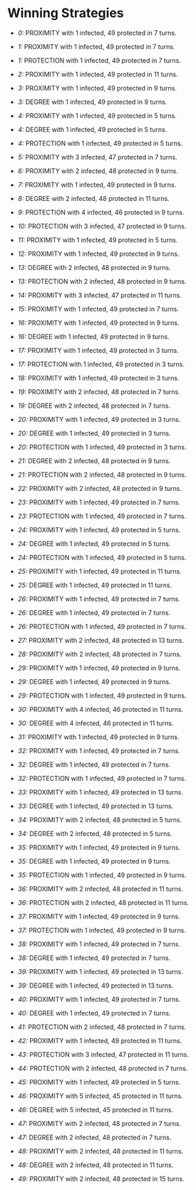# Winning Strategies

* _0:_ PROXIMITY with 1 infected, 49 protected in 7 turns.


* _1:_ PROXIMITY with 1 infected, 49 protected in 7 turns.


* _1:_ PROTECTION with 1 infected, 49 protected in 7 turns.


* _2:_ PROXIMITY with 1 infected, 49 protected in 11 turns.


* _3:_ PROXIMITY with 1 infected, 49 protected in 9 turns.


* _3:_ DEGREE with 1 infected, 49 protected in 9 turns.


* _4:_ PROXIMITY with 1 infected, 49 protected in 5 turns.


* _4:_ DEGREE with 1 infected, 49 protected in 5 turns.


* _4:_ PROTECTION with 1 infected, 49 protected in 5 turns.


* _5:_ PROXIMITY with 3 infected, 47 protected in 7 turns.


* _6:_ PROXIMITY with 2 infected, 48 protected in 9 turns.


* _7:_ PROXIMITY with 1 infected, 49 protected in 9 turns.


* _8:_ DEGREE with 2 infected, 48 protected in 11 turns.


* _9:_ PROTECTION with 4 infected, 46 protected in 9 turns.


* _10:_ PROTECTION with 3 infected, 47 protected in 9 turns.


* _11:_ PROXIMITY with 1 infected, 49 protected in 5 turns.


* _12:_ PROXIMITY with 1 infected, 49 protected in 9 turns.


* _13:_ DEGREE with 2 infected, 48 protected in 9 turns.


* _13:_ PROTECTION with 2 infected, 48 protected in 9 turns.


* _14:_ PROXIMITY with 3 infected, 47 protected in 11 turns.


* _15:_ PROXIMITY with 1 infected, 49 protected in 7 turns.


* _16:_ PROXIMITY with 1 infected, 49 protected in 9 turns.


* _16:_ DEGREE with 1 infected, 49 protected in 9 turns.


* _17:_ PROXIMITY with 1 infected, 49 protected in 3 turns.


* _17:_ PROTECTION with 1 infected, 49 protected in 3 turns.


* _18:_ PROXIMITY with 1 infected, 49 protected in 3 turns.


* _19:_ PROXIMITY with 2 infected, 48 protected in 7 turns.


* _19:_ DEGREE with 2 infected, 48 protected in 7 turns.


* _20:_ PROXIMITY with 1 infected, 49 protected in 3 turns.


* _20:_ DEGREE with 1 infected, 49 protected in 3 turns.


* _20:_ PROTECTION with 1 infected, 49 protected in 3 turns.


* _21:_ DEGREE with 2 infected, 48 protected in 9 turns.


* _21:_ PROTECTION with 2 infected, 48 protected in 9 turns.


* _22:_ PROXIMITY with 2 infected, 48 protected in 9 turns.


* _23:_ PROXIMITY with 1 infected, 49 protected in 7 turns.


* _23:_ PROTECTION with 1 infected, 49 protected in 7 turns.


* _24:_ PROXIMITY with 1 infected, 49 protected in 5 turns.


* _24:_ DEGREE with 1 infected, 49 protected in 5 turns.


* _24:_ PROTECTION with 1 infected, 49 protected in 5 turns.


* _25:_ PROXIMITY with 1 infected, 49 protected in 11 turns.


* _25:_ DEGREE with 1 infected, 49 protected in 11 turns.


* _26:_ PROXIMITY with 1 infected, 49 protected in 7 turns.


* _26:_ DEGREE with 1 infected, 49 protected in 7 turns.


* _26:_ PROTECTION with 1 infected, 49 protected in 7 turns.


* _27:_ PROXIMITY with 2 infected, 48 protected in 13 turns.


* _28:_ PROXIMITY with 2 infected, 48 protected in 7 turns.


* _29:_ PROXIMITY with 1 infected, 49 protected in 9 turns.


* _29:_ DEGREE with 1 infected, 49 protected in 9 turns.


* _29:_ PROTECTION with 1 infected, 49 protected in 9 turns.


* _30:_ PROXIMITY with 4 infected, 46 protected in 11 turns.


* _30:_ DEGREE with 4 infected, 46 protected in 11 turns.


* _31:_ PROXIMITY with 1 infected, 49 protected in 9 turns.


* _32:_ PROXIMITY with 1 infected, 49 protected in 7 turns.


* _32:_ DEGREE with 1 infected, 49 protected in 7 turns.


* _32:_ PROTECTION with 1 infected, 49 protected in 7 turns.


* _33:_ PROXIMITY with 1 infected, 49 protected in 13 turns.


* _33:_ DEGREE with 1 infected, 49 protected in 13 turns.


* _34:_ PROXIMITY with 2 infected, 48 protected in 5 turns.


* _34:_ DEGREE with 2 infected, 48 protected in 5 turns.


* _35:_ PROXIMITY with 1 infected, 49 protected in 9 turns.


* _35:_ DEGREE with 1 infected, 49 protected in 9 turns.


* _35:_ PROTECTION with 1 infected, 49 protected in 9 turns.


* _36:_ PROXIMITY with 2 infected, 48 protected in 11 turns.


* _36:_ PROTECTION with 2 infected, 48 protected in 11 turns.


* _37:_ PROXIMITY with 1 infected, 49 protected in 9 turns.


* _37:_ PROTECTION with 1 infected, 49 protected in 9 turns.


* _38:_ PROXIMITY with 1 infected, 49 protected in 7 turns.


* _38:_ DEGREE with 1 infected, 49 protected in 7 turns.


* _39:_ PROXIMITY with 1 infected, 49 protected in 13 turns.


* _39:_ DEGREE with 1 infected, 49 protected in 13 turns.


* _40:_ PROXIMITY with 1 infected, 49 protected in 7 turns.


* _40:_ DEGREE with 1 infected, 49 protected in 7 turns.


* _41:_ PROTECTION with 2 infected, 48 protected in 7 turns.


* _42:_ PROXIMITY with 1 infected, 49 protected in 11 turns.


* _43:_ PROTECTION with 3 infected, 47 protected in 11 turns.


* _44:_ PROTECTION with 2 infected, 48 protected in 7 turns.


* _45:_ PROXIMITY with 1 infected, 49 protected in 5 turns.


* _46:_ PROXIMITY with 5 infected, 45 protected in 11 turns.


* _46:_ DEGREE with 5 infected, 45 protected in 11 turns.


* _47:_ PROXIMITY with 2 infected, 48 protected in 7 turns.


* _47:_ DEGREE with 2 infected, 48 protected in 7 turns.


* _48:_ PROXIMITY with 2 infected, 48 protected in 11 turns.


* _48:_ DEGREE with 2 infected, 48 protected in 11 turns.


* _49:_ PROXIMITY with 2 infected, 48 protected in 15 turns.



